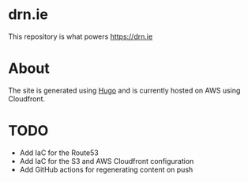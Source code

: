 # drn.ie

This repository is what powers https://drn.ie

# About

The site is generated using [Hugo](https://gohugo.io/) and is currently hosted on AWS using Cloudfront.

# TODO

- Add IaC for the Route53
- Add IaC for the S3 and AWS Cloudfront configuration
- Add GitHub actions for regenerating content on push
